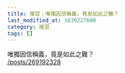 ```yaml
---
title: 複習：唯獨因信稱義，竟是如此之難？
last_modified_at: 1639227600
category: 複習
tags: []
---
```


<p>唯獨因信稱義，竟是如此之難？<br/>
<a href="/posts/269192328" target="_blank">/posts/269192328</a></p>
<p> </p>
